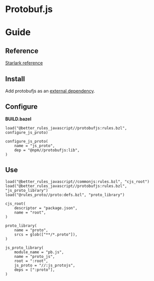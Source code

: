 # Protobuf.js

<!-- START doctoc -->
<!-- END doctoc -->

# Guide

## Reference

[Starlark reference](stardoc/protobufjs.md)

## Install

Add protobufjs as an [external dependency](#external-dependencies).

## Configure

**BUILD.bazel**

```bzl
load("@better_rules_javascript//protobufjs:rules.bzl", configure_js_proto)

configure_js_proto(
    name = "js_proto",
    dep = "@npm//protobufjs:lib",
)
```

## Use

```bzl
load("@better_rules_javascript//commonjs:rules.bzl", "cjs_root")
load("@better_rules_javascript//protobufjs:rules.bzl", "js_proto_library")
load("@rules_proto//proto:defs.bzl", "proto_library")

cjs_root(
    descriptor = "package.json",
    name = "root",
)

proto_library(
    name = "proto",
    srcs = glob(["**/*.proto"]),
)

js_proto_library(
    module_name = "pb.js",
    name = "proto_js",
    root = ":root",
    js_proto = "//:js_protojs",
    deps = [":proto"],
)
```
